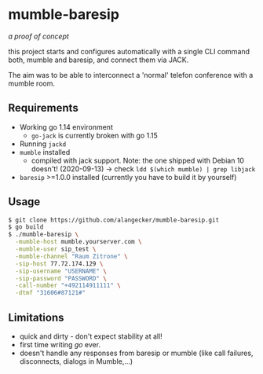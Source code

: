# mumble-baresip
_a proof of concept_

this project starts and configures automatically with a single CLI command both, mumble and baresip, and connect them via JACK.

The aim was to be able to interconnect a 'normal' telefon conference with a mumble room.

## Requirements
- Working go 1.14 environment
  * `go-jack` is currently broken with go 1.15
- Running `jackd`
- `mumble` installed 
  * compiled with jack support. Note: the one shipped with Debian 10 doesn't! (2020-09-13)
    -> check `ldd $(which mumble) | grep libjack`
- `baresip` >=1.0.0 installed (currently you have to build it by yourself)

## Usage
```bash
$ git clone https://github.com/alangecker/mumble-baresip.git
$ go build
$ ./mumble-baresip \
  -mumble-host mumble.yourserver.com \
  -mumble-user sip_test \
  -mumble-channel "Raum Zitrone" \
  -sip-host 77.72.174.129 \
  -sip-username "USERNAME" \
  -sip-password "PASSWORD" \
  -call-number "+492114911111" \
  -dtmf "31606#87121#"
```

## Limitations
- quick and dirty - don't expect stability at all!
- first time writing _go_ ever.
- doesn't handle any responses from baresip or mumble (like call failures, disconnects, dialogs in Mumble,...)
